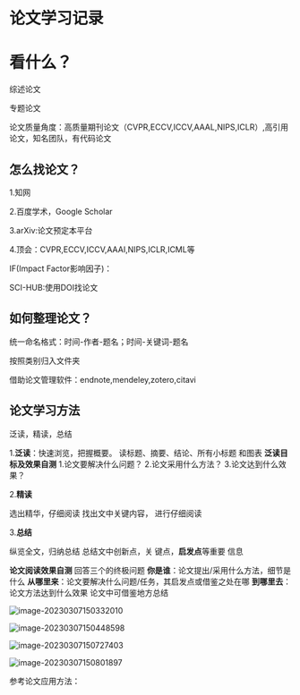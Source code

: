 # 论文学习记录

# 看什么？

综述论文

专题论文

论文质量角度：高质量期刊论文（CVPR,ECCV,ICCV,AAAL,NIPS,ICLR）,高引用论文，知名团队，有代码论文

## 怎么找论文？

1.知网

2.百度学术，Google Scholar

3.arXiv:论文预定本平台

4.顶会：CVPR,ECCV,ICCV,AAAI,NIPS,ICLR,ICML等

IF(Impact Factor影响因子)：

SCI-HUB:使用DOI找论文

## 如何整理论文？

统一命名格式：时间-作者-题名；时间-关键词-题名

按照类别归入文件夹



借助论文管理软件：endnote,mendeley,zotero,citavi



## 论文学习方法

泛读，精读，总结

1.**泛读**：快速浏览，把握概要。
读标题、摘要、结论、所有小标题
和图表
	**泛读目标及效果自测**
	1.论文要解决什么问题？
	2.论文采用什么方法？
	3.论文达到什么效果？

2.**精读**

选出精华，仔细阅读
找出文中关键内容，
进行仔细阅读

3.**总结**

纵览全文，归纳总结
总结文中创新点，关
键点，**启发点**等重要
信息

**论文阅读效果自测**
回答三个的终极问题
**你是谁**：论文提出/采用什么方法，细节是什么
**从哪里来**：论文要解决什么问题/任务，其启发点或借鉴之处在哪
**到哪里去**：论文方法达到什么效果
论文中可借鉴地方总结

![image-20230307150332010](D:\AppData\Typora\typora-user-images\image-20230307150332010.png)

![image-20230307150448598](D:\AppData\Typora\typora-user-images\image-20230307150448598.png)

![image-20230307150727403](D:\AppData\Typora\typora-user-images\image-20230307150727403.png)

![image-20230307150801897](D:\AppData\Typora\typora-user-images\image-20230307150801897.png)

参考论文应用方法：

